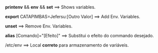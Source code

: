 
**printenv** && **env** && **set** ==> Shows variables.

**export** CATAPIMBAS=Jefersu:[Outro Valor] ==> Add Env. Variables.

**unset** ==> Remove Env. Variables.

**alias** [Comando]="[Efeito]"  ==> Substitui o efeito do commando desejado.

/etc/env ==>  Local **correto** para armazenamento de variáveis.